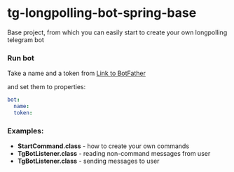 # tg-longpolling-bot-spring-base

Base project, from which you can easily start to create your own longpolling telegram bot

### Run bot
Take a name and a token from <a href="https://t.me/BotFather">Link to BotFather</a>

and set them to properties:
```yaml
bot:
  name: 
  token: 
```

### Examples:
- **StartCommand.class** - how to create your own commands
- **TgBotListener.class** - reading non-command messages from user
- **TgBotListener.class** - sending messages to user
